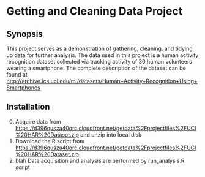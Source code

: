 # Getting and Cleaning Data Project
## Synopsis
This project serves as a demonstration of gathering, cleaning, and tidying up data for further analysis. The data used in this project is a human activity recognition dataset collected via tracking activity of 30 human volunteers wearing a smartphone. 
The complete description of the dataset can be found at http://archive.ics.uci.edu/ml/datasets/Human+Activity+Recognition+Using+Smartphones

## Installation
0. Acquire data from https://d396qusza40orc.cloudfront.net/getdata%2Fprojectfiles%2FUCI%20HAR%20Dataset.zip and unzip into local disk 
0. Download the R script from https://d396qusza40orc.cloudfront.net/getdata%2Fprojectfiles%2FUCI%20HAR%20Dataset.zip
0. blah
Data acquisition and analysis are performed by run_analysis.R script



